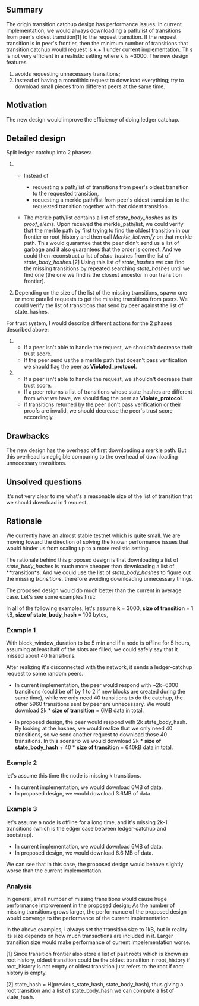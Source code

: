 ## Summary

The origin transition catchup design has performance issues. In
current implementation, we would always downloading a path/list of transitions
from peer's oldest transition[1] to the request transition.
If the request transition is in peer's frontier, then the minimum number of
transitions that transition catchup would request is k + 1 under current
implementation. This is not very efficient in a realistic setting where k is
~3000. The new design features
1) avoids requesting unnecessary transitions;
2) instead of having a monolithic request to download everything; try to
   download small pieces from different peers at the same time.

## Motivation

The new design would improve the efficiency of doing ledger catchup.

## Detailed design

Split ledger catchup into 2 phases:

1) * Instead of
       - requesting a path/list of transitions from peer's oldest transition to the requested transition,
       - requesting a merkle path/list from peer's oldest transition to the requested transition together with that oldest transition.
   
   * The merkle path/list contains a list of *state_body_hash*es as its
*proof_elem*s. Upon received the merkle_path/list, we could verify that the merkle path by first trying
to find the oldest transition in our frontier or root_history and then call
*Merkle_list.verify* on that merkle path. This would guarantee that the
peer didn't send us a list of garbage and it also guarantees that the
order is correct. And we could then reconstruct a list of *state_hash*es
from the list of *state_body_hash*es.[2] Using this list of *state_hash*es we
can find the missing transitions by repeated searching *state_hash*es until
we find one (the one we find is the closest ancestor in our transition
frontier).
   
2) Depending on the size of the list of the missing transitions, spawn one or
more parallel requests to get the missing transitions from peers. We could
verify the list of transitions that send by peer against the list of
state_hashes.

For trust system, I would describe different actions for the 2 phases described
above:
1) * If a peer isn't able to handle the request, we shouldn't decrease their
     trust score.
   * If the peer send us the a merkle path that doesn't pass verification we
     should flag the peer as **Violated_protocol**.
   
2) * If a peer isn't able to handle the request, we shouldn't decrease their
     trust score.
   * If a peer returns a list of transitions whose state_hashes are different
     from what we have, we should flag the peer as **Violate_protocol**.
   * If transitions returned by the peer don't pass verification or their
     proofs are invalid, we should decrease the peer's trust score accordingly.

## Drawbacks

The new design has the overhead of first downloading a merkle path. But this
overhead is negligible comparing to the overhead of downloading unnecessary
transitions.

## Unsolved questions

It's not very clear to me what's a reasonable size of the list of transition
that we should download in 1 request.

## Rationale

We currently have an almost stable testnet which is quite small. We are
moving toward the direction of solving the known performance issues that would
hinder us from scaling up to a more realistic setting.

The rationale behind this proposed design is that downloading a list of
*state_body_hash*es is much more cheaper than downloading a list of **transition*s.
And we could use the list of *state_body_hash*es to figure out the missing *transition*s,
therefore avoiding downloading unnecessary things.

The proposed design would do much better than the current in average case. Let's see some examples first:

In all of the following examples, let's assume **k** = 3000, **size of transition** = 1 kB, **size of state_body_hash** = 100 bytes, 

### Example 1

With block_window_duration to be 5 min and if a node is offline for 5 hours, assuming at least half of the slots are filled, we could safely say that it missed about 40 transitions.

After realizing it's disconnected with the network, it sends a ledger-catchup
request to some random peers.

* In current implementation, the peer would respond with ~2k=6000 transitions (could be off by 1 to 2 if new blocks are created during the same time), while we only need 40 transitions to do the catchup, the other 5960 transitions sent by peer are unnecessary. We would download 2k * **size of transition** = 6MB data in total.

* In proposed design, the peer would respond with 2k state_body_hash. By
looking at the hashes, we would realize that we only need 40 transitions, so
we send another request to download those 40 transitions. In this scenario we
would download 2k * **size of state_body_hash** + 40 * **size of transition** = 640kB
data in total.

### Example 2

let's assume this time the node is missing k transitions.

* In current implementation, we would download 6MB of data.
* In proposed design, we would download 3.6MB of data

### Example 3

let's assume a node is offline for a long time, and it's missing 2k-1 transitions (which
is the edger case between ledger-catchup and bootstrap).

* In current implementation, we would download 6MB of data.
* In proposed design, we would download 6.6 MB of data.

We can see that in this case, the proposed design would behave slightly worse than the current implementation.

### Analysis

In general, small number of missing transitions would cause huge performance improvement in the proposed design;
As the number of missing transitions grows larger, the performance of the proposed design would converge to the
performance of the current implementation.

In the above examples, I always set the transition size to 1kB, but in reality its size depends on how much
transactions are included in it. Larger transition size would make performance of current impelementation worse.

[1] Since transition frontier also store a list of past roots which is known
as root history, oldest transition could be the oldest transition in
root_history if root_history is not empty or oldest transition just refers to
the root if root history is empty.

[2] state_hash = H(previous_state_hash, state_body_hash), thus giving a root
transition and a list of state_body_hash we can compute a list of state_hash.
